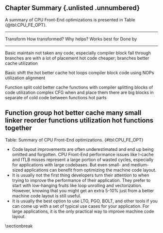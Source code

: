 ## Chapter Summary {.unlisted .unnumbered}

A summary of CPU Front-End optimizations is presented in Table {@tbl:CPU_FE_OPT}.

--------------------------------------------------------------------------
Transform  How transformed?  Why helps?    Works best for        Done by
---------  ----------------  ------------  --------------------  ---------
Basic      maintain          not taken     any code, especially  compiler
block      fall through      branches are  with a lot of 
placement  hot code          cheaper;      branches
                             better cache
                             utilization

Basic      shift the hot     better cache  hot loops             compiler
block      code using NOPs   utilization 
alignment

Function   split cold        better cache  functions with        compiler
splitting  blocks of code    utilization   complex CFG when 
           and place them                  there are big blocks 
           in separate                     of cold code between 
           functions                       hot parts

Function   group hot         better cache  many small            linker
reorder    functions         utilization   hot functions
           together
--------------------------------------------------------------------------

Table: Summary of CPU Front-End optimizations. {#tbl:CPU_FE_OPT}

* Code layout improvements are often underestimated and end up being omitted and forgotten. CPU Front-End performance issues like I-cache and ITLB misses represent a large portion of wasted cycles, especially for applications with large codebases. But even small- and medium-sized applications can benefit from optimizing the machine code layout.
* It is usually not the first thing developers turn their attention to when trying to improve the performance of their application. They prefer to start with low-hanging fruits like loop unrolling and vectorization. However, knowing that you might get an extra 5-10\% just from a better machine code layout is still useful.
* It is usually the best option to use LTO, PGO, BOLT, and other tools if you can come up with a set of typical use cases for your application. For large applications, it is the only practical way to improve machine code layout.

\sectionbreak
